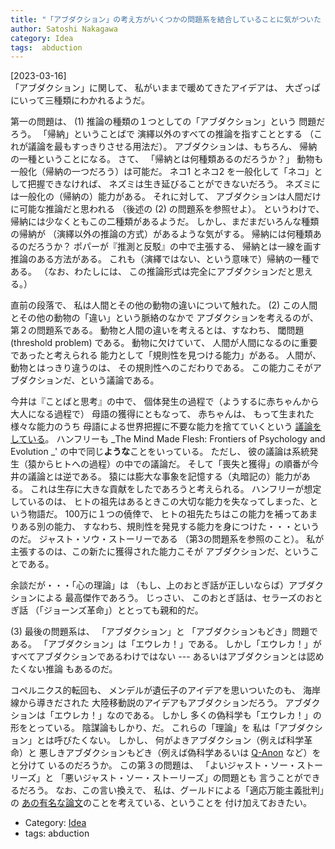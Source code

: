 ```yaml
---
title: "「アブダクション」の考え方がいくつかの問題系を結合していることに気がついた _LBL(ABD) ---いくつか論文が書けるかも `(^_^)`"
author: Satoshi Nakagawa
category: Idea
tags:  abduction
---
```


[2023-03-16]  
 「アブダクション」に関して、
私がいままで暖めてきたアイデアは、
大ざっぱにいって三種類にわかれるようだ。

 第一の問題は、
(1) 推論の種類の１つとしての「アブダクション」という
問題だろう。
「帰納」ということばで
演繹以外のすべての推論を指すこととする
（これが議論を最もすっきりさせる用法だ）。
アブダクションは、もちろん、
帰納の一種ということになる。
さて、
「帰納とは何種類あるのだろうか？」
動物も一般化（帰納の一つだろう）は可能だ。
ネコ1 とネコ2 を一般化して「ネコ」として把握できなければ、
ネズミは生き延びることができないだろう。
ネズミには一般化の（帰納の）能力がある。
それに対して、
アブダクションは人間だけに可能な推論だと思われる
（後述の (2) の問題系を参照せよ）。
というわけで、
帰納には少なくともこの二種類があるようだ。
しかし、まだまだいろんな種類の帰納が
（演繹以外の推論の方式）があるような気がする。
帰納には何種類あるのだろうか？
ポパーが『推測と反駁』の中で主張する、
帰納とは一線を画す推論のある方法がある。
これも（演繹ではない、という意味で）帰納の一種である。
（なお、わたしには、
この推論形式は完全にアブダクションだと思える。）
        
 直前の段落で、
私は人間とその他の動物の違いについて触れた。
(2) この人間とその他の動物の「違い」という脈絡のなかで
アブダクションを考えるのが、第２の問題系である。
動物と人間の違いを考えるとは、すなわち、
閾問題 (threshold problem) である。
動物に欠けていて、
人間が人間になるのに重要であったと考えられる
能力として「規則性を見つける能力」がある。
人間が、動物とはっきり違うのは、
その規則性へのこだわりである。
この能力こそがアブダクションだ、という議論である。

 今井は『ことばと思考』の中で、
個体発生の過程で（ようするに赤ちゃんから大人になる過程で）
母語の獲得にともなって、
赤ちゃんは、
もって生まれた様々な能力のうち
母語による世界把握に不要な能力を捨てていくという
[議論をしている](2023-03-07-1.html)。
ハンフリーも
_The Mind Made Flesh: Frontiers of Psychology and Evolution _'
の中で同じ**ような**ことをいっている。
ただし、
彼の議論は系統発生（猿からヒトへの過程）の中での議論だ。
そして「喪失と獲得」の順番が今井の議論とは逆である。
猿には膨大な事象を記憶する（丸暗記の）能力がある。
これは生存に大きな貢献をしたであろうと考えられる。
ハンフリーが想定しているのは、
ヒトの祖先はあるときこの大切な能力を失なってしまった、という物語だ。
100万に１つの僥倖で、
ヒトの祖先たちはこの能力を補ってあまりある別の能力、
すなわち、規則性を発見する能力を身につけた・・・というのだ。
ジャスト・ソウ・ストーリーである
（第3の問題系を参照のこと）。
私が主張するのは、この新たに獲得された能力こそが
アブダクションだ、ということである。

 余談だが・・・「心の理論」は
（もし、上のおとぎ話が正しいならば）アブダクションによる
最高傑作であろう。
じっさい、
このおとぎ話は、セラーズのおとぎ話
（「ジョーンズ革命」）ととっても親和的だ。

 (3) 最後の問題系は、
「アブダクション」と
「アブダクションもどき」問題である。
「アブダクション」は「エウレカ！」である。
しかし「エウレカ！」が
すべてアブダクションであるわけではない ---
あるいはアブダクションとは認めたくない推論
もあるのだ。

 コペルニクス的転回も、
メンデルが遺伝子のアイデアを思いついたのも、
海岸線から導きだされた
大陸移動説のアイデアもアブダクションだろう。
アブダクションは「エウレカ！」なのである。
しかし
多くの偽科学も「エウレカ！」の形をとっている。
陰謀論もしかり、だ。
これらの「理論」を
私は「アブダクション」とは呼びたくない。
しかし、
何がよきアブダクション（例えば科学革命）と
悪しきアブダクションもどき（例えば偽科学あるいは
[Q-Anon](https://ja.wikipedia.org/wiki/Q%E3%82%A2%E3%83%8E%E3%83%B3#:~:text=Q%E3%82%A2%E3%83%8E%E3%83%B3%EF%BC%88%E3%82%AD%E3%83%A5%E3%83%BC%E3%82%A2%E3%83%8E%E3%83%B3%E3%80%81%E8%8B%B1%3A,%E5%9F%BA%E3%81%A5%E3%81%8F%E6%94%BF%E6%B2%BB%E9%81%8B%E5%8B%95%E3%81%A7%E3%81%82%E3%82%8B%E3%80%82) など）をと分けて
いるのだろうか。
この第３の問題は、
「よいジャスト・ソー・ストーリーズ」と
「悪いジャスト・ソー・ストーリーズ」の問題とも
言うことができるだろう。
なお、この言い換えで、
私は、グールドによる「適応万能主義批判」の
[あの有名な論文](https://en.wikipedia.org/wiki/The_Spandrels_of_San_Marco_and_the_Panglossian_Paradigm)のことを考えている、ということを
付け加えておきたい。

- Category: [Idea](categories.html#Idea)
- tags:  abduction
